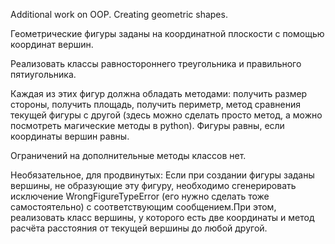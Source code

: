 Additional work on OOP. Creating geometric shapes.

Геометрические фигуры заданы на координатной плоскости с помощью координат вершин.

Реализовать классы равностороннего треугольника и правильного пятиугольника.

Каждая из этих фигур должна обладать методами: получить размер стороны, получить площадь, получить периметр, метод сравнения текущей фигуры с другой (здесь можно сделать просто метод, а можно посмотреть магические методы в python). Фигуры равны, если координаты вершин равны.

Ограничений на дополнительные методы классов нет.

Необязательное, для продвинутых: Если при создании фигуры заданы вершины, не образующие эту фигуру, необходимо сгенерировать исключение WrongFigureTypeError (его нужно сделать тоже самостоятельно) с соответствующим сообщением.При этом, реализовать класс вершины, у которого есть две координаты и метод расчёта расстояния от текущей вершины до любой другой.